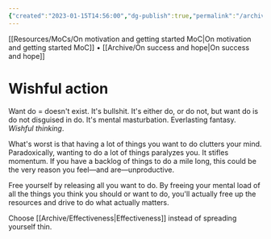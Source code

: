 ```yaml
---
{"created":"2023-01-15T14:56:00","dg-publish":true,"permalink":"/archive/wishful-action/","dgPassFrontmatter":true,"updated":"2024-12-21T16:55:01.413+01:00"}
---
```


[[Resources/MoCs/On motivation and getting started MoC\|On motivation and getting started MoC]] • [[Archive/On success and hope\|On success and hope]]
# Wishful action
Want do = doesn't exist. It's bullshit. 
It's either do, or do not, but want do is do not disguised in do. It's mental masturbation. Everlasting fantasy. *Wishful thinking*. 

What's worst is that having a lot of things you want to do clutters your mind. Paradoxically, wanting to do a lot of things paralyzes you. It stifles momentum.
If you have a backlog of things to do a mile long, this could be the very reason you feel—and are—unproductive.

Free yourself by releasing all you want to do. By freeing your mental load of all the things you think you should or want to do, you'll actually free up the resources and drive to do what actually matters. 

Choose [[Archive/Effectiveness\|Effectiveness]] instead of spreading yourself thin.


